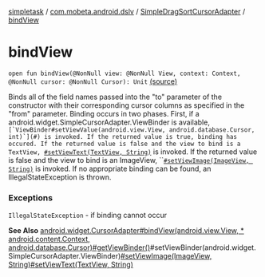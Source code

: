 [simpletask](../../index.md) / [com.mobeta.android.dslv](../index.md) / [SimpleDragSortCursorAdapter](index.md) / [bindView](.)

# bindView

`open fun bindView(@NonNull view: @NonNull View, context: Context, @NonNull cursor: @NonNull Cursor): Unit` [(source)](https://github.com/mpcjanssen/simpletask-android/blob/master/src/main/java/com/mobeta/android/dslv/SimpleDragSortCursorAdapter.java#L144)

Binds all of the field names passed into the "to" parameter of the constructor with their corresponding cursor columns as specified in the "from" parameter. Binding occurs in two phases. First, if a android.widget.SimpleCursorAdapter.ViewBinder is available, ``[`ViewBinder#setViewValue(android.view.View, android.database.Cursor, int)`](#) is invoked. If the returned value is true, binding has occured. If the returned value is false and the view to bind is a TextView, ``[`#setViewText(TextView, String)`](#) is invoked. If the returned value is false and the view to bind is an ImageView, ``[`#setViewImage(ImageView, String)`](#) is invoked. If no appropriate binding can be found, an IllegalStateException is thrown.

### Exceptions

`IllegalStateException` - if binding cannot occur

**See Also**
[android.widget.CursorAdapter#bindView(android.view.View,
     *      android.content.Context, android.database.Cursor)](#)[#getViewBinder()](get-view-binder.md)#setViewBinder(android.widget.SimpleCursorAdapter.ViewBinder)[#setViewImage(ImageView, String)](#)[#setViewText(TextView, String)](#)

